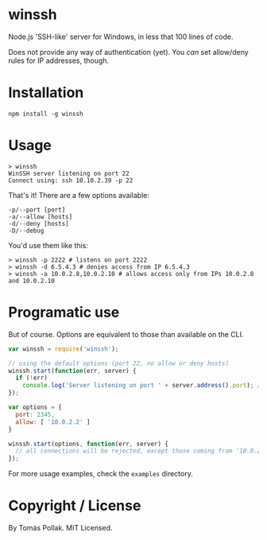 winssh
======

Node.js 'SSH-like' server for Windows, in less that 100 lines of code.

Does not provide any way of authentication (yet). You _can_ set allow/deny rules for IP addresses, though.

# Installation

    npm install -g winssh

# Usage

    > winssh
    WinSSH server listening on port 22
    Connect using: ssh 10.10.2.39 -p 22

That's it! There are a few options available:

	-p/--port [port]
	-a/--allow [hosts]
	-d/--deny [hosts]
	-D/--debug

You'd use them like this:

    > winssh -p 2222 # listens on port 2222
    > winssh -d 6.5.4.3 # denies access from IP 6.5.4.3
    > winssh -a 10.0.2.8,10.0.2.10 # allows access only from IPs 10.0.2.8 and 10.0.2.10

# Programatic use

But of course. Options are equivalent to those than available on the CLI.

``` js
var winssh = require('winssh');

// using the default options (port 22, no allow or deny hosts)
winssh.start(function(err, server) {
  if (!err)
    console.log('Server listening on port ' + server.address().port); // by default, port 22
});

var options = {
  port: 2345,
  allow: [ '10.0.2.2' ]
}

winssh.start(options, function(err, server) {
  // all connections will be rejected, except those coming from '10.0.2.2'
});
```

For more usage examples, check the `examples` directory.

# Copyright / License

By Tomás Pollak. MIT Licensed.
